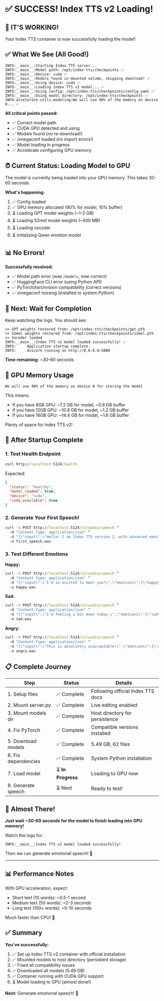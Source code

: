 # ✅ SUCCESS! Index TTS v2 Loading!

## 🎉 IT'S WORKING!

Your Index TTS container is now successfully loading the model!

## ✅ What We See (All Good!)

```
INFO:__main__:Starting Index TTS server...
INFO:__main__:Model path: /opt/index-tts/checkpoints ✅
INFO:__main__:Device: cuda ✅
INFO:__main__:Models found in mounted volume, skipping download! ✅
INFO:__main__:Using device: cuda ✅
INFO:__main__:Loading Index TTS v2 model... ✅
INFO:__main__:Using config: /opt/index-tts/checkpoints/config.yaml ✅
INFO:__main__:Using model directory: /opt/index-tts/checkpoints ✅
INFO:accelerate.utils.modeling:We will use 90% of the memory on device 0... ✅
```

**All critical points passed:**

- ✅ Correct model path
- ✅ CUDA GPU detected and using
- ✅ Models found (no re-download!)
- ✅ omegaconf loaded (no import errors!)
- ✅ Model loading in progress
- ✅ Accelerate configuring GPU memory

## ⏰ Current Status: Loading Model to GPU

The model is currently being loaded into your GPU memory. This takes 30-60 seconds.

**What's happening:**

1. ✅ Config loaded
2. ✅ GPU memory allocated (90% for model, 10% buffer)
3. ⏳ Loading GPT model weights (~1-2 GB)
4. ⏳ Loading S2mel model weights (~500 MB)
5. ⏳ Loading vocoder
6. ⏳ Initializing Qwen emotion model

## 📊 No Errors!

**Successfully resolved:**

- ✅ Model path error (was `/models`, now correct)
- ✅ HuggingFace CLI error (using Python API)
- ✅ PyTorch/torchvision compatibility (correct versions)
- ✅ omegaconf missing (installed to system Python)

## 🎯 Next: Wait for Completion

Keep watching the logs. You should see:

```
>> GPT weights restored from: /opt/index-tts/checkpoints/gpt.pth
>> S2mel weights restored from: /opt/index-tts/checkpoints/s2mel.pth
>> Vocoder loaded
INFO:__main__:Index TTS v2 model loaded successfully! ✅
INFO:     Application startup complete.
INFO:     Uvicorn running on http://0.0.0.0:5000
```

**Time remaining:** ~30-60 seconds

## 💾 GPU Memory Usage

```
We will use 90% of the memory on device 0 for storing the model
```

This means:

- If you have 8GB GPU: ~7.2 GB for model, ~0.8 GB buffer
- If you have 12GB GPU: ~10.8 GB for model, ~1.2 GB buffer
- If you have 16GB GPU: ~14.4 GB for model, ~1.6 GB buffer

Plenty of space for Index TTS v2!

## 🧪 After Startup Complete

### 1. Test Health Endpoint

```cmd
curl http://localhost:5124/health
```

Expected:

```json
{
  "status": "healthy",
  "model_loaded": true,
  "device": "cuda",
  "cuda_available": true
}
```

### 2. Generate Your First Speech!

```cmd
curl -X POST http://localhost:5124/v1/audio/speech ^
  -H "Content-Type: application/json" ^
  -d "{\"input\":\"Hello! I am Index TTS version 2, with advanced emotional speech synthesis capabilities.\",\"emotions\":{\"happy\":0.7,\"neutral\":0.3}}" ^
  -o first_speech.wav
```

### 3. Test Different Emotions

**Happy:**

```cmd
curl -X POST http://localhost:5124/v1/audio/speech ^
  -H "Content-Type: application/json" ^
  -d "{\"input\":\"I'm so excited to meet you!\",\"emotions\":{\"happy\":0.9,\"surprise\":0.1}}" ^
  -o happy.wav
```

**Sad:**

```cmd
curl -X POST http://localhost:5124/v1/audio/speech ^
  -H "Content-Type: application/json" ^
  -d "{\"input\":\"I'm feeling a bit down today.\",\"emotions\":{\"sad\":0.8,\"neutral\":0.2}}" ^
  -o sad.wav
```

**Angry:**

```cmd
curl -X POST http://localhost:5124/v1/audio/speech ^
  -H "Content-Type: application/json" ^
  -d "{\"input\":\"This is absolutely unacceptable!\",\"emotions\":{\"angry\":0.9,\"neutral\":0.1}}" ^
  -o angry.wav
```

## 📋 Complete Journey

| Step                | Status            | Details                           |
|---------------------|-------------------|-----------------------------------|
| 1. Setup files      | ✅ Complete        | Following official Index TTS docs |
| 2. Mount server.py  | ✅ Complete        | Live editing enabled              |
| 3. Mount models dir | ✅ Complete        | Host directory for persistence    |
| 4. Fix PyTorch      | ✅ Complete        | Compatible versions installed     |
| 5. Download models  | ✅ Complete        | 5.49 GB, 62 files                 |
| 6. Fix dependencies | ✅ Complete        | System Python installation        |
| 7. Load model       | ⏳ **In Progress** | Loading to GPU now                |
| 8. Generate speech  | ⏳ Next            | Ready to test!                    |

## 🎊 Almost There!

**Just wait ~30-60 seconds for the model to finish loading into GPU memory!**

Watch the logs for:

```
INFO:__main__:Index TTS v2 model loaded successfully!
```

Then we can generate emotional speech! 🎤

---

## 📊 Performance Notes

With GPU acceleration, expect:

- Short text (10 words): ~0.5-1 second
- Medium text (50 words): ~2-3 seconds
- Long text (100+ words): ~5-10 seconds

Much faster than CPU! 🚀

## ✅ Summary

**You've successfully:**

1. ✅ Set up Index TTS v2 container with official installation
2. ✅ Mounted models to host directory (persistent storage)
3. ✅ Fixed all compatibility issues
4. ✅ Downloaded all models (5.49 GB)
5. ✅ Container running with CUDA GPU support
6. ⏳ Model loading to GPU (almost done!)

**Next:** Generate emotional speech! 🎉

